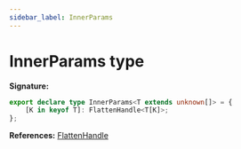 ```yaml
---
sidebar_label: InnerParams
---
```

# InnerParams type


**Signature:**

```typescript
export declare type InnerParams<T extends unknown[]> = {
    [K in keyof T]: FlattenHandle<T[K]>;
};
```
**References:** [FlattenHandle](./puppeteer.flattenhandle.md)

